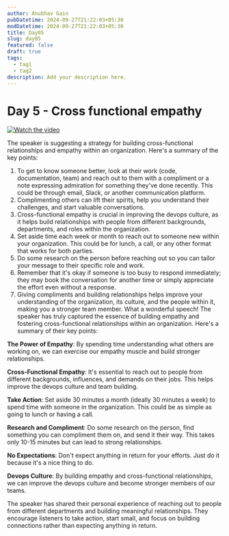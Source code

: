 ```yaml
---
author: Anubhav Gain
pubDatetime: 2024-09-27T21:22:03+05:30
modDatetime: 2024-09-27T21:22:03+05:30
title: Day05
slug: day05
featured: false
draft: true
tags:
  - tag1
  - tag2
description: Add your description here.
---
```


# Day 5 - Cross functional empathy

[![Watch the video](/thumbnails/day5.png)](https://www.youtube.com/watch?v=2aJ4hA6TiZE)

The speaker is suggesting a strategy for building cross-functional relationships and empathy within an organization. Here's a summary of the key points:

1. To get to know someone better, look at their work (code, documentation, team) and reach out to them with a compliment or a note expressing admiration for something they've done recently. This could be through email, Slack, or another communication platform.
2. Complimenting others can lift their spirits, help you understand their challenges, and start valuable conversations.
3. Cross-functional empathy is crucial in improving the devops culture, as it helps build relationships with people from different backgrounds, departments, and roles within the organization.
4. Set aside time each week or month to reach out to someone new within your organization. This could be for lunch, a call, or any other format that works for both parties.
5. Do some research on the person before reaching out so you can tailor your message to their specific role and work.
6. Remember that it's okay if someone is too busy to respond immediately; they may book the conversation for another time or simply appreciate the effort even without a response.
7. Giving compliments and building relationships helps improve your understanding of the organization, its culture, and the people within it, making you a stronger team member.
   What a wonderful speech! The speaker has truly captured the essence of building empathy and fostering cross-functional relationships within an organization. Here's a summary of their key points:

**The Power of Empathy**: By spending time understanding what others are working on, we can exercise our empathy muscle and build stronger relationships.

**Cross-Functional Empathy**: It's essential to reach out to people from different backgrounds, influences, and demands on their jobs. This helps improve the devops culture and team building.

**Take Action**: Set aside 30 minutes a month (ideally 30 minutes a week) to spend time with someone in the organization. This could be as simple as going to lunch or having a call.

**Research and Compliment**: Do some research on the person, find something you can compliment them on, and send it their way. This takes only 10-15 minutes but can lead to strong relationships.

**No Expectations**: Don't expect anything in return for your efforts. Just do it because it's a nice thing to do.

**Devops Culture**: By building empathy and cross-functional relationships, we can improve the devops culture and become stronger members of our teams.

The speaker has shared their personal experience of reaching out to people from different departments and building meaningful relationships. They encourage listeners to take action, start small, and focus on building connections rather than expecting anything in return.
